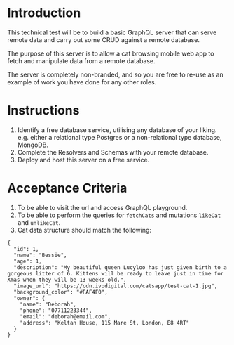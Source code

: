 # Introduction

This technical test will be to build a basic GraphQL server that can serve remote data and carry out some CRUD against a remote database.

The purpose of this server is to allow a cat browsing mobile web app to fetch and manipulate data from a remote database.

The server is completely non-branded, and so you are free to re-use as an example of work you have done for any other roles.

# Instructions

1. Identify a free database service, utilising any database of your liking. e.g. either a relational type Postgres or a non-relational type database, MongoDB.
2. Complete the Resolvers and Schemas with your remote database.
3. Deploy and host this server on a free service.

# Acceptance Criteria

1. To be able to visit the url and access GraphQL playground.
2. To be able to perform the queries for `fetchCats` and mutations `likeCat` and `unlikeCat`.
3. Cat data structure should match the following:

```
{
  "id": 1,
  "name": "Bessie",
  "age": 1,
  "description": "My beautiful queen Lucyloo has just given birth to a gorgeous litter of 6. Kittens will be ready to leave just in time for Xmas when they will be 13 weeks old.",
  "image_url": "https://cdn.ivodigital.com/catsapp/test-cat-1.jpg",
  "background_color": "#FAF4F0",
  "owner": {
    "name": "Deborah",
    "phone": "07711223344",
    "email": "deborah@email.com",
    "address": "Keltan House, 115 Mare St, London, E8 4RT"
  }
}
```
